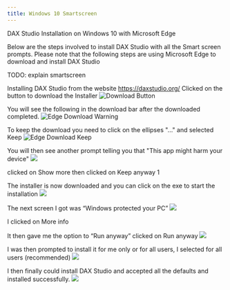 ```yaml
---
title: Windows 10 Smartscreen
---
```

DAX Studio Installation on Windows 10 with Microsoft Edge

Below are the steps involved to install DAX Studio with all the Smart screen prompts.
Please note that the following steps are using Microsoft Edge to download and install DAX Studio 

TODO: explain smartscreen

Installing DAX Studio from the website https://daxstudio.org/
Clicked on the button to download the Installer
![Download Button](download-button.png) 

You will see the following in the download bar after the downloaded completed.
![Edge Download Warning](edge-download-warning.png)

To keep the download you need to click on the ellipses "…" and selected Keep
![Edge Download Keep](edge-download-keep.png)

You will then see another prompt telling you that "This app might harm your device"
![](smart-screen1.png)

 clicked on Show more
 then clicked on Keep anyway
1[](smart-screen-keep-anyway.png)


The installer is now downloaded and you can click on the exe to start the installation
![](run-installer.png)

The next screen I got was “Windows protected your PC”
![](windows-protected-your-pc.png)

I clicked on More info

It then gave me the option to “Run anyway”
 clicked on Run anyway
![](install-anyway.png)

I was then prompted to install it for me only or for all users, I selected for all users (recommended)
![](install-mode.png)

I then finally could install DAX Studio and accepted all the defaults and installed successfully.
![](installed.png)